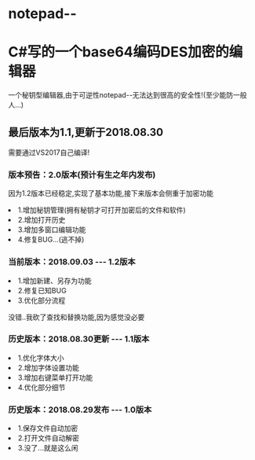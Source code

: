 # notepad--
<h1>C#写的一个base64编码DES加密的编辑器</h1>
<p>一个秘钥型编辑器,由于可逆性notepad--无法达到很高的安全性!(至少能防一般人...)</p>
<h2>最后版本为1.1,更新于2018.08.30</h1>
<p>需要通过VS2017自己编译!</p>
<h3>版本预告：2.0版本(预计有生之年内发布)</h3>
<p>因为1.2版本已经稳定,实现了基本功能,接下来版本会侧重于加密功能</p>
<li>1.增加秘钥管理(拥有秘钥才可打开加密后的文件和软件)</li>
<li>2.增加打开历史</li>
<li>3.增加多窗口编辑功能</li>
<li>4.修复BUG...(逃不掉)</li>
<h3>当前版本：2018.09.03 --- 1.2版本</h3>
<li>1.增加新建、另存为功能</li>
<li>2.修复已知BUG</li>
<li>3.优化部分流程</li>
<p>没错..我砍了查找和替换功能,因为感觉没必要</p>
<h3>历史版本：2018.08.30更新 --- 1.1版本</h3>
<li>1.优化字体大小</li>
<li>2.增加字体设置功能</li>
<li>3.增加右键菜单打开功能</li>
<li>4.优化部分细节</li>
<h3>历史版本：2018.08.29发布 --- 1.0版本</h3>
<li>1.保存文件自动加密</li>
<li>2.打开文件自动解密</li>
<li>3.没了...就是这么闲</li>
